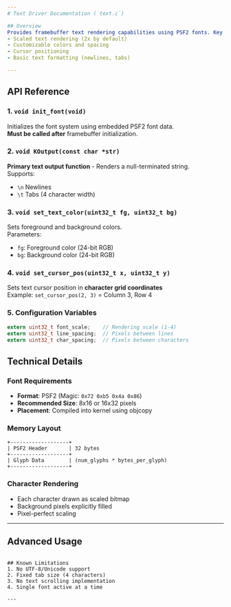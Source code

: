 ```yaml
---
# Text Driver Documentation (`text.c`)

## Overview
Provides framebuffer text rendering capabilities using PSF2 fonts. Key features:
- Scaled text rendering (2x by default)
- Customizable colors and spacing
- Cursor positioning
- Basic text formatting (newlines, tabs)

---
```


## API Reference

### 1. `void init_font(void)`

Initializes the font system using embedded PSF2 font data.  
**Must be called after** framebuffer initialization.

### 2. `void KOutput(const char *str)`

**Primary text output function** - Renders a null-terminated string.  
Supports:

- `\n` Newlines
- `\t` Tabs (4 character width)

### 3. `void set_text_color(uint32_t fg, uint32_t bg)`

Sets foreground and background colors.  
Parameters:

- `fg`: Foreground color (24-bit RGB)
- `bg`: Background color (24-bit RGB)

### 4. `void set_cursor_pos(uint32_t x, uint32_t y)`

Sets text cursor position in **character grid coordinates**  
Example: `set_cursor_pos(2, 3)` = Column 3, Row 4

### 5. Configuration Variables

```c
extern uint32_t font_scale;    // Rendering scale (1-4)
extern uint32_t line_spacing;  // Pixels between lines
extern uint32_t char_spacing;  // Pixels between characters
```

## Technical Details

### Font Requirements

- **Format**: PSF2 (Magic: `0x72 0xb5 0x4a 0x86`)
- **Recommended Size**: 8x16 or 16x32 pixels
- **Placement**: Compiled into kernel using objcopy

### Memory Layout

```
+-------------------+
| PSF2 Header       | 32 bytes
+-------------------+
| Glyph Data        | (num_glyphs * bytes_per_glyph)
+-------------------+
```

### Character Rendering

- Each character drawn as scaled bitmap
- Background pixels explicitly filled
- Pixel-perfect scaling

---

## Advanced Usage

```

## Known Limitations
1. No UTF-8/Unicode support
2. Fixed tab size (4 characters)
3. No text scrolling implementation
4. Single font active at a time

---

